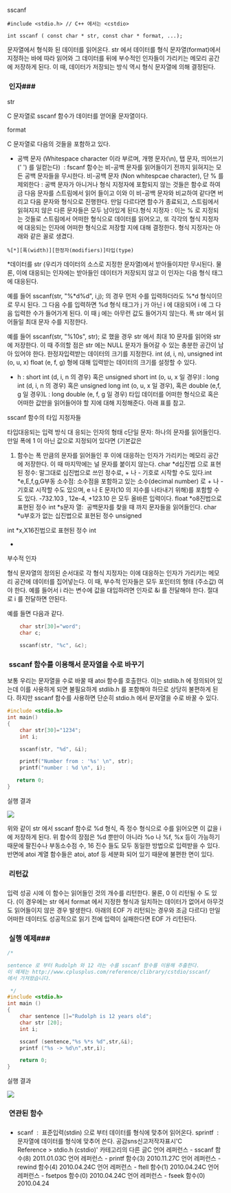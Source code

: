 

sscanf
```info
#include <stdio.h> // C++ 에서는 <cstdio>

int sscanf ( const char * str, const char * format, ...);
```


문자열에서 형식화 된 데이터를 읽어온다.
str 에서 데이터를 형식 문자열(format)에서 지정하는 바에 따라 읽어와 그 데이터를 뒤에 부수적인 인자들이 가리키는 메모리 공간에 저장하게 된다. 이 때, 데이터가 저장되는 방식 역시 형식 문자열에 의해 결정된다. 

###  인자### 

str

C 문자열로 sscanf 함수가 데이터를 얻어올 문자열이다. 

format

C 문자열로 다음의 것들을 포함하고 있다. 
* 공백 
문자 (Whitespace character 이라 부르며, 개행 문자(\n), 탭 문자, 띄어쓰기(' ') 를 일컫는다)  :
 fscanf 함수는 비-공백 문자를 읽어들이기 전까지 읽혀지는 모든 공백 문자들을 무시한다. 비-공백
 문자 (Non whitespcae character), 단 % 를 제외한다 : 공백 문자가 아니거나 형식 지정자에 
포함되지 않는 것들은 함수로 하여금 다음 문자를 스트림에서 읽어 들이고 이와 이 비-공백 문자와 비교하여 같다면 버리고 다음 
문자와 형식으로 진행한다. 만일 다르다면 함수가 종료되고, 스트림에서 읽혀지지 않은 다른 문자들은 모두 남아있게 된다.형식 
지정자 : 이는 % 로 지정되는 것들로 스트림에서 어떠한 형식으로 데이터를 읽어오고, 또 각각의 형식 지정자에 
대응되는 인자에 어떠한 형식으로 저장할 지에 대해 결정한다. 형식 지정자는 아래와 같은 꼴로 생겼다.
```info
%[*][폭(width)][한정자(modifiers)]타입(type)
```

*데이터를 
str (우리가 데이터의 소스로 지정한 문자열)에서 받아들이지만 무시된다. 물론, 이에 
대응되는 인자에는 받아들인 데이터가 저장되지 않고 이 인자는 다음 형식 태그에 대응된다. 

예를 들어 sscanf(str, "%*d%d", i,j); 의 경우 먼저 수를 입력하더라도 %*d 형식이므로 무시 된다. 그 다음 
수를 
입력하면 %d 형식 태그가 j 가 아닌 i 에 대응되어 i 에 그 다음 입력한 수가 들어가게 된다. 이 때 j 에는 아무런 값도 
들어가지 않는다.
폭
str 
에서 읽어들일 최대 문자 수를 지정한다.

예를 들어 sscanf(str, "%10s", str); 로 했을 경우 str 에서 최대 10 문자를 읽어와 str 에 
저장한다. 이 때
 주의할 점은 str 에는 NULL 문자가 들어갈 수 있는 충분한 공간이 남아 있어야 한다. 
한정자입력받는 
데이터의 크기를 지정한다. int (d, i, n), 
unsigned int (o, u, x) float (e, f, g) 형에 대해 입력받는 데이터의 크기를 설정할 수 있다. 
* h : 
short int (d, i, n 의 경우) 혹은 
unsigned short int (o, u, x 일 경우)l : 
long int (d, i, n 의 경우) 혹은 
unsigned long int (o, u, x 일 경우), 혹은 double (e,f, g 일 경우)L : 
long double (e, f, g 일 경우)
타입
데이터를 
어떠한 형식으로 혹은 어떠한 값만을 읽어들어야 할 지에 
대해 지정해준다. 아래 표를 참고.


sscanf 
함수의 타입 지정자들

타입대응되는 입력 방식
대
응되는 인자의 형태
c단일 
문자: 하나의 문자를 읽어들인다. 만일 폭에 1 이 아닌 값으로 지정되어 있다면 (기본값은
 1) 함수는 폭 만큼의 문자를 읽어들인 후 이에 대응하는 인자가 가리키는 메모리 공간에 저장한다. 이 때 마지막에는 널 문자를 
붙이지 않는다. 
char
 *d십진법
으로 표현된 정수: 말그대로 십진법으로 쓰인 정수로, + 나 - 기호로 시작할 수도 있다.int
 *e,E,f,g,G부동 
소수점: 소수점을 포함하고 있는 소수(decimal number) 로 + 나 - 기호로 
시작할 수도 있으며, e 나 E 문자(10 의 지수를 나타내기 위해)를 포함할 수 도 있다. -732.103 , 12e-4, 
+123.10 은 모두 올바른 입력이다. 
float
 *o8진법으로 표현된 정수
int
 *s문자
열:  공백문자를 찾을 때 까지 문자들을 읽어들인다. 
char
 *u부호가 없는
 십진법으로 표현된 정수
unsigned

 int *x,X16진법으로
 표현된 정수
int

 *
부수적 인자

형식 문자열의 
정의된 순서대로 각 형식 지정자는 이에 대응하는 인자가 
가리키는 메모리 공간에 데이터를 집어넣는다. 이 때, 부수적 인자들은 모두 포인터의 형태 (주소값) 여야 한다. 예를 들어서 i 
라는 변수에 값을 대입하려면 인자로 &i 를 전달해야 한다. 절대로 i 를 전달하면 안된다. 

예를 들면 다음과 같다.

```cpp
    char str[30]="word";
    char c;

    sscanf(str, "%c", &c);
```


###  sscanf 함수를 이용해서 문자열을 수로 바꾸기

보통 우리는 문자열을 수로 바꿀 때 atoi 함수를 호출한다. 이는 stdlib.h 에 정의되어 있는데 이를 사용하게 되면 불필요하게 stdlib.h 를 포함해야 하므로 상당히 불편하게 된다. 하지만 sscanf 함수를 사용하면 단순히 stdio.h 에서 문자열을 수로 바꿀 수 있다. 

```cpp
#include <stdio.h>
int main()
{
    char str[30]="1234";
    int i;

    sscanf(str, "%d", &i);

    printf("Number from : '%s' \n", str);
    printf("number : %d \n", i);

   return 0;
}

```

실행 결과

![](http://img1.daumcdn.net/thumb/R1920x0/?fname=http%3A%2F%2Fcfile4.uf.tistory.com%2Fimage%2F2019520D4B8290B942A3FF)

위와 같이 str 에서 sscanf 함수로 %d 형식, 즉 정수 형식으로 수를 읽어오면 이 값을 i 에 저장하게 된다. 
위 함수의 장점은 %d 뿐만이 아니라 %o 나 %f, %x 등이 가능하기 때문에 팔진수나 부동소수점 수, 16 진수 들도 모두 동일한 방법으로 입력받을 수 있다. 반면에 atoi 계열 함수들은 atoi, atof 등 세분화 되어 있기 때문에 불편한 면이 있다. 

###  리턴값
### 
입력 성공 시에 이 함수는 읽어들인 것의 개수를 리턴한다. 물론, 0 이 리턴될 수 도 있다. (이 경우에는 str 에서 format 에서 지정한 형식과 일치하는 데이터가 없어서 아무것도 읽어들이지 않은 경우 발생한다. 아래의 EOF 가 리턴되는 경우와 조금 다르다)
만일 어떠한 데이터도 성공적으로 읽기 전에 입력이 실패한다면 EOF 가 리턴된다. 

###  실행 예제### 

```cpp
/*

sentence 로 부터 Rudolph 와 12 라는 수를 sscanf 함수를 이용해 추출한다. 
이 예제는 http://www.cplusplus.com/reference/clibrary/cstdio/sscanf/
에서 가져왔습니다.

 */
#include <stdio.h>
int main ()
{
    char sentence []="Rudolph is 12 years old";
    char str [20];
    int i;

    sscanf (sentence,"%s %*s %d",str,&i);
    printf ("%s -> %d\n",str,i);

    return 0;
}
```


실행 결과

![](http://img1.daumcdn.net/thumb/R1920x0/?fname=http%3A%2F%2Fcfile8.uf.tistory.com%2Fimage%2F166187534D209A7F15737F)


###  연관된 함수
### 
* scanf  :  표준입력(stdin) 으로 부터 데이터를 형식에 맞추어 읽어온다. sprintf  :  문자열에 데이터를 형식에 맞추어 쓴다.
공감sns신고저작자표시'C Reference > stdio.h (cstdio)' 카테고리의 다른 글C 언어 레퍼런스 - sscanf 함수(8)
2011.01.03C 언어 레퍼런스 - printf 함수(3)
2010.11.27C 언어 레퍼런스 - rewind 함수(4)
2010.04.24C 언어 레퍼런스 - ftell 함수(1)
2010.04.24C 언어 레퍼런스 - fsetpos 함수(0)
2010.04.24C 언어 레퍼런스 - fseek 함수(0)
2010.04.24

